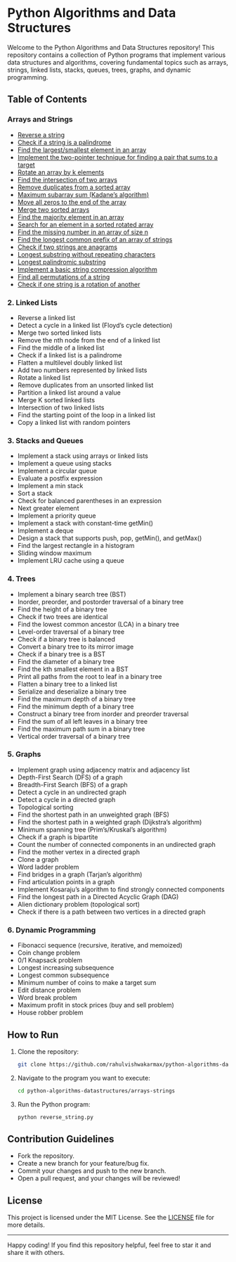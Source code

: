 # Python Algorithms and Data Structures

Welcome to the Python Algorithms and Data Structures repository! This repository contains a collection of Python programs that implement various data structures and algorithms, covering fundamental topics such as arrays, strings, linked lists, stacks, queues, trees, graphs, and dynamic programming.

## Table of Contents

### Arrays and Strings

- [Reverse a string](arrays-strings/reverse_string.py) 
- [Check if a string is a palindrome](arrays-strings/check_palindrome.py) 
- [Find the largest/smallest element in an array](arrays-strings/largest_smallest_array_element.py) 
- [Implement the two-pointer technique for finding a pair that sums to a target](arrays-strings/two_pointer_find_pair_sum.py) 
- [Rotate an array by k elements](arrays-strings/rotating_array.py) 
- [Find the intersection of two arrays](arrays-strings/intersection_two_arrays.py) 
- [Remove duplicates from a sorted array](arrays-strings/remove_duplicates_from_sorted_array.py) 
- [Maximum subarray sum (Kadane’s algorithm)](arrays-strings/maximum_subarray_sum_kadane.py) 
- [Move all zeros to the end of the array](arrays-strings/move_zeros_to_the_end.py) 
- [Merge two sorted arrays](arrays-strings/merge_two_sorted_arrays.py) 
- [Find the majority element in an array](arrays-strings/find_majority_element.py) 
- [Search for an element in a sorted rotated array](arrays-strings/search_in_sorted_rotated_array.py) 
- [Find the missing number in an array of size n](arrays-strings/find_missing_number.py) 
- [Find the longest common prefix of an array of strings](arrays-strings/longest_common_prefix.py) 
- [Check if two strings are anagrams](arrays-strings/check_anagrams.py) 
- [Longest substring without repeating characters](arrays-strings/longest_substring_without_repeating.py) 
- [Longest palindromic substring](arrays-strings/longest_palindromic_substring.py) 
- [Implement a basic string compression algorithm](arrays-strings/basic_string_compression.py) 
- [Find all permutations of a string](arrays-strings/find_permutations.py) 
- [Check if one string is a rotation of another](arrays-strings/check_string_rotation.py) 


### 2. Linked Lists
- Reverse a linked list
- Detect a cycle in a linked list (Floyd’s cycle detection)
- Merge two sorted linked lists
- Remove the nth node from the end of a linked list
- Find the middle of a linked list
- Check if a linked list is a palindrome
- Flatten a multilevel doubly linked list
- Add two numbers represented by linked lists
- Rotate a linked list
- Remove duplicates from an unsorted linked list
- Partition a linked list around a value
- Merge K sorted linked lists
- Intersection of two linked lists
- Find the starting point of the loop in a linked list
- Copy a linked list with random pointers

### 3. Stacks and Queues
- Implement a stack using arrays or linked lists
- Implement a queue using stacks
- Implement a circular queue
- Evaluate a postfix expression
- Implement a min stack
- Sort a stack
- Check for balanced parentheses in an expression
- Next greater element
- Implement a priority queue
- Implement a stack with constant-time getMin()
- Implement a deque
- Design a stack that supports push, pop, getMin(), and getMax()
- Find the largest rectangle in a histogram
- Sliding window maximum
- Implement LRU cache using a queue

### 4. Trees
- Implement a binary search tree (BST)
- Inorder, preorder, and postorder traversal of a binary tree
- Find the height of a binary tree
- Check if two trees are identical
- Find the lowest common ancestor (LCA) in a binary tree
- Level-order traversal of a binary tree
- Check if a binary tree is balanced
- Convert a binary tree to its mirror image
- Check if a binary tree is a BST
- Find the diameter of a binary tree
- Find the kth smallest element in a BST
- Print all paths from the root to leaf in a binary tree
- Flatten a binary tree to a linked list
- Serialize and deserialize a binary tree
- Find the maximum depth of a binary tree
- Find the minimum depth of a binary tree
- Construct a binary tree from inorder and preorder traversal
- Find the sum of all left leaves in a binary tree
- Find the maximum path sum in a binary tree
- Vertical order traversal of a binary tree

### 5. Graphs
- Implement graph using adjacency matrix and adjacency list
- Depth-First Search (DFS) of a graph
- Breadth-First Search (BFS) of a graph
- Detect a cycle in an undirected graph
- Detect a cycle in a directed graph
- Topological sorting
- Find the shortest path in an unweighted graph (BFS)
- Find the shortest path in a weighted graph (Dijkstra’s algorithm)
- Minimum spanning tree (Prim’s/Kruskal’s algorithm)
- Check if a graph is bipartite
- Count the number of connected components in an undirected graph
- Find the mother vertex in a directed graph
- Clone a graph
- Word ladder problem
- Find bridges in a graph (Tarjan’s algorithm)
- Find articulation points in a graph
- Implement Kosaraju’s algorithm to find strongly connected components
- Find the longest path in a Directed Acyclic Graph (DAG)
- Alien dictionary problem (topological sort)
- Check if there is a path between two vertices in a directed graph

### 6. Dynamic Programming
- Fibonacci sequence (recursive, iterative, and memoized)
- Coin change problem
- 0/1 Knapsack problem
- Longest increasing subsequence
- Longest common subsequence
- Minimum number of coins to make a target sum
- Edit distance problem
- Word break problem
- Maximum profit in stock prices (buy and sell problem)
- House robber problem

## How to Run

1. Clone the repository:
   ```bash
   git clone https://github.com/rahulvishwakarmax/python-algorithms-datastructures.git
   ```

2. Navigate to the program you want to execute:
   ```bash
   cd python-algorithms-datastructures/arrays-strings
   ```

3. Run the Python program:
   ```bash
   python reverse_string.py
   ```

## Contribution Guidelines

- Fork the repository.
- Create a new branch for your feature/bug fix.
- Commit your changes and push to the new branch.
- Open a pull request, and your changes will be reviewed!

## License

This project is licensed under the MIT License. See the [LICENSE](LICENSE) file for more details.

---

Happy coding! If you find this repository helpful, feel free to star it and share it with others.

